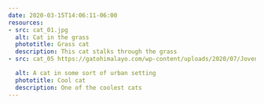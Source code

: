 ```yaml
---
date: 2020-03-15T14:06:11-06:00
resources:
- src: cat_01.jpg
  alt: Cat in the grass
  phototitle: Grass cat
  description: This cat stalks through the grass
- src: cat_05 https://gatohimalayo.com/wp-content/uploads/2020/07/Joven-Gato-Himalayo.jpg

  alt: A cat in some sort of urban setting
  phototitle: Cool cat
  description: One of the coolest cats
---
```


